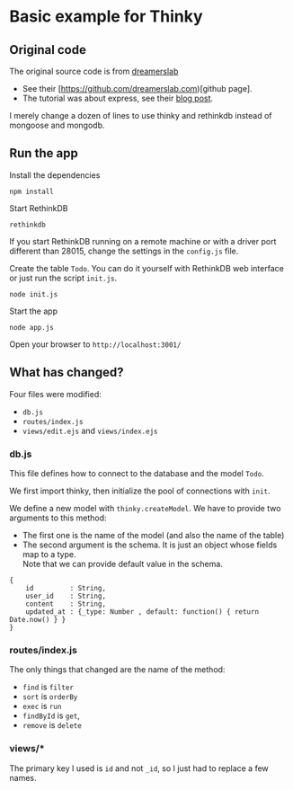 # Basic example for Thinky

## Original code

The original source code is from [dreamerslab](http://dreamerslab.com)
- See their [https://github.com/dreamerslab.com)[github page].
- The tutorial was about express, see their [blog post](http://dreamerslab.com/blog/en/write-a-todo-list-with-express-and-mongodb/).

I merely change a dozen of lines to use thinky and rethinkdb instead of mongoose and mongodb.


## Run the app

Install the dependencies

```
npm install
```


Start RethinkDB
```
rethinkdb
```

If you start RethinkDB running on a remote machine or with a driver port different than 28015, change the
settings in the `config.js` file.

Create the table `Todo`. You can do it yourself with RethinkDB web interface or just run the script
`init.js`.

```
node init.js
```


Start the app

```
node app.js
```

Open your browser to `http://localhost:3001/`


## What has changed?
Four files were modified:
- `db.js`
- `routes/index.js`
- `views/edit.ejs` and `views/index.ejs`

### db.js
This file defines how to connect to the database and the model `Todo`.

We first import thinky, then initialize the pool of connections with `init`.

We define a new model with `thinky.createModel`. 
We have to provide two arguments to this method:

- The first one is the name of the model (and also the name of the table)
- The second argument is the schema. It is just an object whose fields
map to a type.  
Note that we can provide default value in the schema.

```
{
    id         : String,
    user_id    : String,
    content    : String,
    updated_at : {_type: Number , default: function() { return Date.now() } }
}
```

### routes/index.js
The only things that changed are the name of the method:

- `find` is `filter`
- `sort` is `orderBy`
- `exec` is `run`
- `findById` is `get`, 
- `remove` is `delete`

### views/*

The primary key I used is `id` and not `_id`, so I just had to replace a few names.
